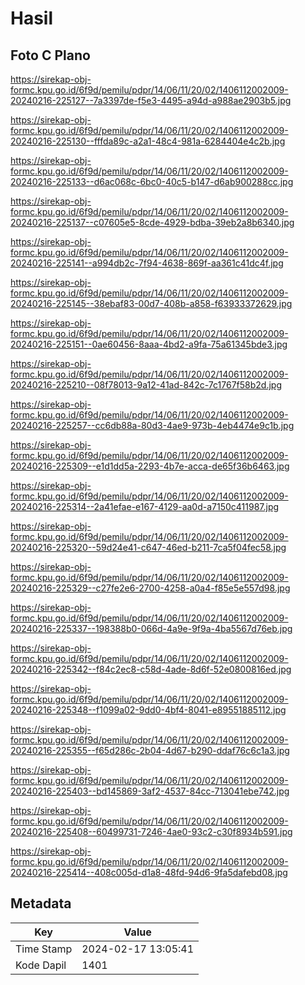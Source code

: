 # Hasil

## Foto C Plano

https://sirekap-obj-formc.kpu.go.id/6f9d/pemilu/pdpr/14/06/11/20/02/1406112002009-20240216-225127--7a3397de-f5e3-4495-a94d-a988ae2903b5.jpg

https://sirekap-obj-formc.kpu.go.id/6f9d/pemilu/pdpr/14/06/11/20/02/1406112002009-20240216-225130--fffda89c-a2a1-48c4-981a-6284404e4c2b.jpg

https://sirekap-obj-formc.kpu.go.id/6f9d/pemilu/pdpr/14/06/11/20/02/1406112002009-20240216-225133--d6ac068c-6bc0-40c5-b147-d6ab900288cc.jpg

https://sirekap-obj-formc.kpu.go.id/6f9d/pemilu/pdpr/14/06/11/20/02/1406112002009-20240216-225137--c07605e5-8cde-4929-bdba-39eb2a8b6340.jpg

https://sirekap-obj-formc.kpu.go.id/6f9d/pemilu/pdpr/14/06/11/20/02/1406112002009-20240216-225141--a994db2c-7f94-4638-869f-aa361c41dc4f.jpg

https://sirekap-obj-formc.kpu.go.id/6f9d/pemilu/pdpr/14/06/11/20/02/1406112002009-20240216-225145--38ebaf83-00d7-408b-a858-f63933372629.jpg

https://sirekap-obj-formc.kpu.go.id/6f9d/pemilu/pdpr/14/06/11/20/02/1406112002009-20240216-225151--0ae60456-8aaa-4bd2-a9fa-75a61345bde3.jpg

https://sirekap-obj-formc.kpu.go.id/6f9d/pemilu/pdpr/14/06/11/20/02/1406112002009-20240216-225210--08f78013-9a12-41ad-842c-7c1767f58b2d.jpg

https://sirekap-obj-formc.kpu.go.id/6f9d/pemilu/pdpr/14/06/11/20/02/1406112002009-20240216-225257--cc6db88a-80d3-4ae9-973b-4eb4474e9c1b.jpg

https://sirekap-obj-formc.kpu.go.id/6f9d/pemilu/pdpr/14/06/11/20/02/1406112002009-20240216-225309--e1d1dd5a-2293-4b7e-acca-de65f36b6463.jpg

https://sirekap-obj-formc.kpu.go.id/6f9d/pemilu/pdpr/14/06/11/20/02/1406112002009-20240216-225314--2a41efae-e167-4129-aa0d-a7150c411987.jpg

https://sirekap-obj-formc.kpu.go.id/6f9d/pemilu/pdpr/14/06/11/20/02/1406112002009-20240216-225320--59d24e41-c647-46ed-b211-7ca5f04fec58.jpg

https://sirekap-obj-formc.kpu.go.id/6f9d/pemilu/pdpr/14/06/11/20/02/1406112002009-20240216-225329--c27fe2e6-2700-4258-a0a4-f85e5e557d98.jpg

https://sirekap-obj-formc.kpu.go.id/6f9d/pemilu/pdpr/14/06/11/20/02/1406112002009-20240216-225337--198388b0-066d-4a9e-9f9a-4ba5567d76eb.jpg

https://sirekap-obj-formc.kpu.go.id/6f9d/pemilu/pdpr/14/06/11/20/02/1406112002009-20240216-225342--f84c2ec8-c58d-4ade-8d6f-52e0800816ed.jpg

https://sirekap-obj-formc.kpu.go.id/6f9d/pemilu/pdpr/14/06/11/20/02/1406112002009-20240216-225348--f1099a02-9dd0-4bf4-8041-e89551885112.jpg

https://sirekap-obj-formc.kpu.go.id/6f9d/pemilu/pdpr/14/06/11/20/02/1406112002009-20240216-225355--f65d286c-2b04-4d67-b290-ddaf76c6c1a3.jpg

https://sirekap-obj-formc.kpu.go.id/6f9d/pemilu/pdpr/14/06/11/20/02/1406112002009-20240216-225403--bd145869-3af2-4537-84cc-713041ebe742.jpg

https://sirekap-obj-formc.kpu.go.id/6f9d/pemilu/pdpr/14/06/11/20/02/1406112002009-20240216-225408--60499731-7246-4ae0-93c2-c30f8934b591.jpg

https://sirekap-obj-formc.kpu.go.id/6f9d/pemilu/pdpr/14/06/11/20/02/1406112002009-20240216-225414--408c005d-d1a8-48fd-94d6-9fa5dafebd08.jpg


## Metadata

| Key        | Value               |
| ---------- | ------------------- |
| Time Stamp | 2024-02-17 13:05:41 |
| Kode Dapil | 1401                |



